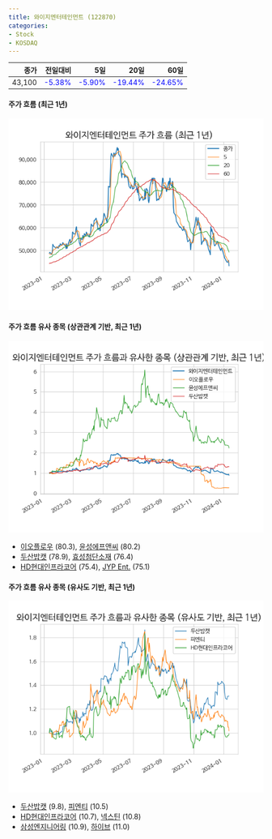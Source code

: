 ```yaml
---
title: 와이지엔터테인먼트 (122870)
categories:
- Stock
- KOSDAQ
---
```


|종가|전일대비|5일|20일|60일|
|---:|-------:|--:|---:|---:|
|43,100|<span style="color: blue">-5.38%</span>|<span style="color: blue">-5.90%</span>|<span style="color: blue">-19.44%</span>|<span style="color: blue">-24.65%</span>|

<!-- more -->

#### 주가 흐름 (최근 1년)
![122870](/assets/images/stock/122870.png)


#### 주가 흐름 유사 종목 (상관관계 기반, 최근 1년)
![122870](/assets/images/stock/122870_corr.png)
- [이오플로우](/294090/) (80.3), [윤성에프앤씨](/372170/) (80.2)
- [두산밥캣](/241560/) (78.9), [효성첨단소재](/298050/) (76.4)
- [HD현대인프라코어](/042670/) (75.4), [JYP Ent.](/035900/) (75.1)


#### 주가 흐름 유사 종목 (유사도 기반, 최근 1년)
![122870](/assets/images/stock/122870_sim.png)
- [두산밥캣](/241560/) (9.8), [피엔티](/137400/) (10.5)
- [HD현대인프라코어](/042670/) (10.7), [넥스틴](/348210/) (10.8)
- [삼성엔지니어링](/028050/) (10.9), [하이브](/352820/) (11.0)